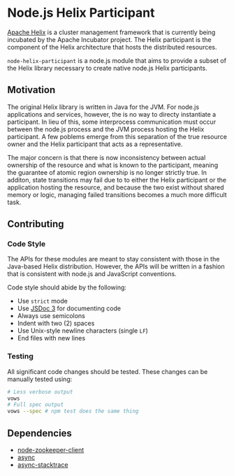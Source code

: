 # Node.js Helix Participant

[Apache Helix](http://helix.incubator.apache.org/) is a cluster management framework that is
currently being incubated by the Apache Incubator project. The Helix participant is the
component of the Helix architecture that hosts the distributed resources.

`node-helix-participant` is a node.js module that aims to provide a subset of the Helix library
necessary to create native node.js Helix participants.

## Motivation

The original Helix library is written in Java for the JVM. For node.js applications and
services, however, the is no way to directy instantiate a participant. In lieu of this, some
interprocess communication must occur between the node.js process and the JVM process hosting the
Helix participant. A few poblems emerge from this separation of the true resource owner and the
Helix participant that acts as a representative.

The major concern is that there is now inconsistency between actual ownership of the resource and
what is known to the participant, meaning the guarantee of atomic region ownership is no longer
strictly true. In additon, state transitions may fail due to to either the Helix participant or the
application hosting the resource, and because the two exist without shared memory or logic, managing
failed transitions becomes a much more difficult task.

## Contributing

### Code Style

The APIs for these modules are meant to stay consistent with those in the Java-based Helix
distribution. However, the APIs will be written in a fashion that is consistent with node.js and
JavaScript conventions.

Code style should abide by the following:

* Use `strict` mode
* Use [JSDoc 3](http://usejsdoc.org/) for documenting code
* Always use semicolons
* Indent with two (2) spaces
* Use Unix-style newline characters (single `LF`)
* End files with new lines

### Testing

All significant code changes should be tested. These changes can be manually tested using:

```bash
# Less verbose output
vows
# Full spec output
vows --spec # npm test does the same thing
```

## Dependencies

* [node-zookeeper-client](https://github.com/alexguan/node-zookeeper-client)
* [async](https://github.com/caolan/async)
* [async-stacktrace](https://github.com/Pita/async-stacktrace)
